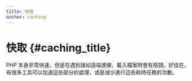 ```yaml
---
title: 快取
anchor: caching
---
```


# 快取 {#caching_title}

PHP 本身非常快速，但是在遇到諸如遠端連線，載入檔案時會有瓶頸。好佳在，有很多工具可以加速這些部分的處理，或是減少進行這些耗時任務的次數。
